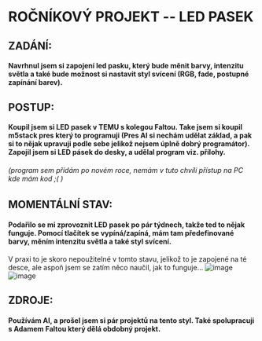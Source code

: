 # ROČNÍKOVÝ PROJEKT -- LED PASEK

## ZADÁNÍ:
#### Navrhnul jsem si zapojení led pasku, který bude měnit barvy, intenzitu světla a také bude možnost si nastavit styl svícení (RGB, fade, postupné zapínání barev).



## POSTUP:
#### Koupil jsem si LED pasek v TEMU s kolegou Faltou. Take jsem si koupil m5stack pres který to programuji (Pres AI si nechám udělat základ, a pak si to nějak upravuji podle sebe jelikož nejsem úplně dobrý programátor). Zapojil jsem si LED pásek do desky, a udělal program viz. přílohy. 
###### (program sem přídám po novém roce, nemám v tuto chvíli přístup na PC kde mám kod ;( )

## MOMENTÁLNÍ STAV:
#### Podařilo se mi zprovoznit LED pasek po pár týdnech, takže ted to nějak funguje. Pomocí tlačítek se vypíná/zapíná, mám tam předefinované barvy, měním intenzitu světla a také styl svícení.
V praxi to je skoro nepoužitelné v tomto stavu, jelikož to je zapojené na té desce, ale aspoň jsem se zatím něco naučil, jak to funguje...
![image](https://github.com/Xhomsik/Projekt-LED-pasek/assets/154555027/ece31aa5-28d1-47ee-b6b5-9ee1c31fcc60)
![image](https://github.com/Xhomsik/Projekt-LED-pasek/assets/154555027/b13d77d3-050d-411d-95f6-426535e62fcd)


## ZDROJE: 
#### Používám AI, a prošel jsem si pár projektů na tento styl. Také spolupracuji s Adamem Faltou který dělá obdobný projekt.









































































































































